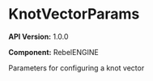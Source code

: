 # KnotVectorParams

**API Version:** 1.0.0

**Component:** RebelENGINE

Parameters for configuring a knot vector

